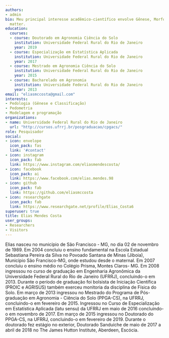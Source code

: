 ```yaml
---
authors:
- admin
bio: Meu principal interesse acadêmico-científico envolve Gênese, Morfologia, Classificação, Fertilidade e Manejo de Solos, Levantamento e Mapeamento Digital de Solos, Pedologia Quantitativa (Pedometria), Geotecnologias e Análise Ambiental, Modelagem e Programação.
  matter.
education:
  courses:
  - course: Doutorado em Agronomia Ciência do Solo
    institution: Universidade Federal Rural do Rio de Janeiro
    year: 2019
  - course: Especialização em Estatística Aplicada
    institution: Universidade Federal Rural do Rio de Janeiro
    year: 2017
  - course: Mestrado em Agronomia Ciência do Solo
    institution: Universidade Federal Rural do Rio de Janeiro
    year: 2015
  - course: Bacharelado em Agronomia 
    institution: Universidade Federal Rural do Rio de Janeiro
    year: 2013
email: "eliasmccosta@gmail.com"
interests:
- Pedologia (Gênese e Classificação)
- Pedometria
- Modelagem e programação
organizations:
- name: Universidade Federal Rural do Rio de Janeiro
  url: "http://cursos.ufrrj.br/posgraduacao/cpgacs/"
role: Pesquisador
social:
- icon: envelope
  icon_pack: fas
  link: '#contact'
- icon: instagram
  icon_pack: fab
  link: https://www.instagram.com/eliasmendescosta/
- icon: facebook
  icon_pack: ai
  link: https://www.facebook.com/elias.mendes.98
- icon: github
  icon_pack: fab
  link: https://github.com/eliasmccosta
- icon: researchgate
  icon_pack: fab
  link: https://www.researchgate.net/profile/Elias_Costa6
superuser: true
title: Elias Mendes Costa
user_groups:
- Researchers
- Visitors
---
```

Elias nasceu no município de São Francisco - MG, no dia 02 de novembro de 1989. Em 2004 concluiu o ensino fundamental na Escola Estadual Sebastiana Pereira da Silva no Povoado Santana de Minas (Jiboia), Município São Francisco-MG, onde estudou desde o maternal. Em 2007 concluiu o ensino médio no Colégio Prisma, Montes Claros- MG. Em 2008 ingressou no curso de graduação em Engenharia Agronômica da Universidade Federal Rural do Rio de Janeiro (UFRRJ), concluindo-o em 2013. Durante o período de graduação foi bolsista de Iniciação Científica (PROIC e AGRISUS) também exerceu monitoria da disciplina de Física do Solo. Em março de 2013 ingressou no Mestrado do Programa de Pós-graduação em Agronomia - Ciência do Solo (PPGA-CS), na UFRRJ, concluindo-o em fevereiro de 2015. Ingressou no Curso de Especialização em Estatística Aplicada (latu sensu) da UFRRJ em maio de 2016 concluindo-o em novembro de 2017. Em março de 2015 ingressou no Doutorado do PPGA-CS, na UFRRJ, concluindo-o em fevereiro de 2019. Durante o doutorado fez estágio no exterior, Doutorado Sanduíche de maio de 2017 a abril de 2018 no The James Hutton Institute, Aberdeen, Escócia.
